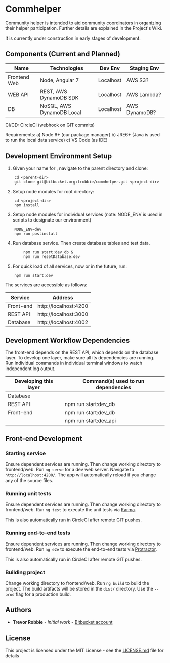 # Commhelper

Community helper is intended to aid community coordinators in organizing their helper participation.  Further details are explained in the Project's Wiki.

It is currently under construction in early stages of development.

## Components (Current and Planned)
| Name         | Technologies |   Dev Env   | Staging Env
|--------------|--------------|-------------|-------------|
| Frontend Web | Node, Angular 7 | Localhost | AWS S3?
| WEB API      | REST, AWS DynamoDB SDK | Localhost | AWS Lambda?
| DB           | NoSQL, AWS DynamoDB Local | Localhost | AWS DynamoDB?

CI/CD: CircleCI (webhook on GIT commits)

Requirements:
    a) Node 6+ (our package manager)
		b) JRE6+ (Java is used to run the local data service)
		c) VS Code (as IDE)

## Development Environment Setup
1) Given your name for <project-dir>, navigate to the parent directory and clone:
```
	cd <parent-dir>
	git clone git@bitbucket.org:trobbie/commhelper.git <project-dir>
```

2) Setup node modules for root directory:
```
	cd <project-dir>
	npm install
```

3) Setup node modules for individual services (note: NODE_ENV is used in scripts to designate our environment)
```
	NODE_ENV=dev
	npm run postinstall
```

4) Run database service.  Then create database tables and test data.
```
		npm run start:dev_db &
		npm run resetDatabase:dev
```

5) For quick load of all services, now or in the future, run:
```
	npm run start:dev
```

The services are accessible as follows:

| Service | Address
|---------|---------|
| Front-end | http://localhost:4200
| REST API | http://localhost:3000
| Database | http://localhost:4002


## Development Workflow Dependencies

The front-end depends on the REST API, which depends on the database layer.  To develop one layer, make sure all its dependencies are running.  
Run individual commands in individual terminal windows to watch independent log output.

| Developing this layer | Command(s) used to run dependencies |
|-----------------------|-------------------------------------|
| Database | <no dependencies>
| REST API | npm run start:dev_db
| Front-end | npm run start:dev_db
|           | npm run start:dev_api

## Front-end Development

### Starting service
Ensure dependent services are running.  Then change working directory to frontend/web.  Run `ng serve` for a dev web server. Navigate to `http://localhost:4200/`. The app will automatically reload if you change any of the source files.

### Running unit tests
Ensure dependent services are running.  Then change working directory to frontend/web.  Run `ng test` to execute the unit tests via [Karma](https://karma-runner.github.io).

This is also automatically run in CircleCI after remote GIT pushes.

### Running end-to-end tests
Ensure dependent services are running.  Then change working directory to frontend/web.  Run `ng e2e` to execute the end-to-end tests via [Protractor](http://www.protractortest.org/).

This is also automatically run in CircleCI after remote GIT pushes.

### Building project
Change working directory to frontend/web.  Run `ng build` to build the project. The build artifacts will be stored in the `dist/` directory. Use the `--prod` flag for a production build.

## Authors

* **Trevor Robbie** - *Initial work* - [Bitbucket account](https://bitbucket.org/trobbie)

## License

This project is licensed under the MIT License - see the [LICENSE.md](LICENSE.md) file for details
